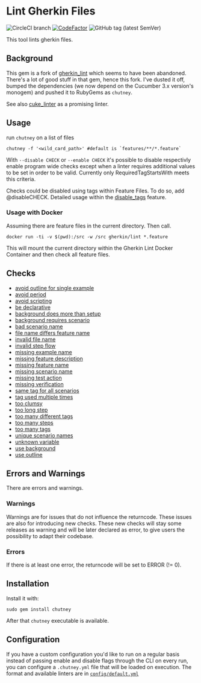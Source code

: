 # Lint Gherkin Files

![CircleCI branch](https://img.shields.io/circleci/project/github/BillyRuffian/chutney/master.svg?style=flat-square)
[![CodeFactor](https://www.codefactor.io/repository/github/billyruffian/chutney/badge?style=flat-square)](https://www.codefactor.io/repository/github/billyruffian/chutney)
![GitHub tag (latest SemVer)](https://img.shields.io/github/tag/BillyRuffian/chutney.svg?style=flat-square)

This tool lints gherkin files.

## Background

This gem is a fork of [gherkin_lint](https://github.com/funkwerk/gherkin_lint) which seems to have been abandoned. There's a lot of good stuff in that gem, hence this fork. I've dusted it off, bumped the dependencies (we now depend on the Cucumber 3.x version's monogem) and pushed it to RubyGems as `chutney`.

See also [cuke_linter](https://github.com/enkessler/cuke_linter) as a promising linter.

## Usage

run `chutney` on a list of files

    chutney -f '<wild_card_path>' #default is `features/**/*.feature`

With `--disable CHECK` or `--enable CHECK` it's possible to disable respectivly enable program wide checks except when a linter requires additional values to be set in order to be valid.  Currently only RequiredTagStartsWith meets this criteria. 

Checks could be disabled using tags within Feature Files. To do so, add @disableCHECK.
Detailed usage within the [disable_tags](https://github.com/BillyRuffian/chutney/blob/master/features/disable_tags.feature) feature.

### Usage with Docker

Assuming there are feature files in the current directory. Then call.

`docker run -ti -v $(pwd):/src -w /src gherkin/lint *.feature`

This will mount the current directory within the Gherkin Lint Docker Container and then check all feature files.

## Checks

 - [avoid outline for single example](https://github.com/BillyRuffian/chutney/blob/master/features/avoid_outline_for_single_example.feature)
 - [avoid period](https://github.com/BillyRuffian/chutney/blob/master/features/avoid_period.feature)
 - [avoid scripting](https://github.com/BillyRuffian/chutney/blob/master/features/avoid_scripting.feature)
 - [be declarative](https://github.com/BillyRuffian/chutney/blob/master/features/be_declarative.feature)
 - [background does more than setup](https://github.com/BillyRuffian/chutney/blob/master/features/background_does_more_than_setup.feature)
 - [background requires scenario](https://github.com/BillyRuffian/chutney/blob/master/features/background_requires_scenario.feature)
 - [bad scenario name](https://github.com/BillyRuffian/chutney/blob/master/features/bad_scenario_name.feature)
 - [file name differs feature name](https://github.com/BillyRuffian/chutney/blob/master/features/file_name_differs_feature_name.feature)
 - [invalid file name](https://github.com/BillyRuffian/chutney/blob/master/features/invalid_file_name.feature)
 - [invalid step flow](https://github.com/BillyRuffian/chutney/blob/master/features/invalid_step_flow.feature)
 - [missing example name](https://github.com/BillyRuffian/chutney/blob/master/features/missing_example_name.feature)
 - [missing feature description](https://github.com/BillyRuffian/chutney/blob/master/features/missing_feature_description.feature)
 - [missing feature name](https://github.com/BillyRuffian/chutney/blob/master/features/missing_feature_name.feature)
 - [missing scenario name](https://github.com/BillyRuffian/chutney/blob/master/features/missing_scenario_name.feature)
 - [missing test action](https://github.com/BillyRuffian/chutney/blob/master/features/missing_test_action.feature)
 - [missing verification](https://github.com/BillyRuffian/chutney/blob/master/features/missing_verification.feature)
 - [same tag for all scenarios](https://github.com/BillyRuffian/chutney/blob/master/features/same_tag_for_all_scenarios.feature)
 - [tag used multiple times](https://github.com/BillyRuffian/chutney/blob/master/features/tag_used_multiple_times.feature)
 - [too clumsy](https://github.com/BillyRuffian/chutney/blob/master/features/too_clumsy.feature)
 - [too long step](https://github.com/BillyRuffian/chutney/blob/master/features/too_long_step.feature)
 - [too many different tags](https://github.com/BillyRuffian/chutney/blob/master/features/too_many_different_tags.feature)
 - [too many steps](https://github.com/BillyRuffian/chutney/blob/master/features/too_many_steps.feature)
 - [too many tags](https://github.com/BillyRuffian/chutney/blob/master/features/too_many_tags.feature)
 - [unique scenario names](https://github.com/BillyRuffian/chutney/blob/master/features/unique_scenario_names.feature)
 - [unknown variable](https://github.com/BillyRuffian/chutney/blob/master/features/unknown_variable.feature)
 - [use background](https://github.com/BillyRuffian/chutney/blob/master/features/use_background.feature)
 - [use outline](https://github.com/BillyRuffian/chutney/blob/master/features/use_outline.feature)

## Errors and Warnings

There are errors and warnings.

### Warnings

Warnings are for issues that do not influence the returncode. These issues are also for introducing new checks.
These new checks will stay some releases as warning and will be later declared as error, to give users the possibility to adapt their codebase.

### Errors

If there is at least one error, the returncode will be set to ERROR (!= 0).

## Installation

Install it with:

`sudo gem install chutney`

After that `chutney` executable is available.

## Configuration
If you have a custom configuration you'd like to run on a regular basis instead of passing enable and disable flags through the CLI on every run, you can configure a ```.chutney.yml``` file that will be loaded on execution.  The format and available linters are in [```config/default.yml```](config/default.yml)
